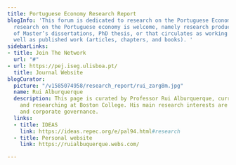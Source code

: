 ```yaml
---
title: Portuguese Economy Research Report
blogInfo: 'This forum is dedicated to research on the Portuguese Economy. All scientific
  research on the Portuguese economy is welcome, namely research produced in the context
  of Master’s dissertations, PhD thesis, or that circulates as working papers, as
  well as published work (articles, chapters, and books). '
sidebarLinks:
- title: Join The Network
  url: "#"
- url: https://pej.iseg.ulisboa.pt/
  title: Journal Website
blogCurator:
  picture: "/v1585074958/research_report/rui_zarg8m.jpg"
  name: Rui Alburquerque
  description: This page is curated by Professor Rui Alburquerque, currently teaching
    and researching at Boston College. His main research interests are in asset pricing
    and corporate governance.
  links:
  - title: IDEAS
    link: https://ideas.repec.org/e/pal94.html#research
  - title: Personal website
    link: https://ruialbuquerque.webs.com/

---
```


